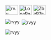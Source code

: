 
<p align="left">
<a href="https://instagram.com/rv.y" target="blank"><img align="center" src="https://raw.githubusercontent.com/rahuldkjain/github-profile-readme-generator/master/src/images/icons/Social/instagram.svg" alt="rv.y" height="30" width="40" /></a>
<a href="https://t.me/LocoRaven" target="blank"><img align="center" src="https://ar.m.wikipedia.org/wiki/%D9%85%D9%84%D9%81:Telegram_logo.svg
" alt="LocoRaven" height="30" width="40" /></a>
<a href="https://discord.gg/ZbzR7cAQNV" target="blank"><img align="center" src="https://raw.githubusercontent.com/rahuldkjain/github-profile-readme-generator/master/src/images/icons/Social/discord.svg" alt="ZbzR7cAQNV" height="30" width="40" /></a>
</p>


<p><img align="left" src="https://github-readme-stats.vercel.app/api/top-langs?username=rvyy&show_icons=true&theme=radical&locale=en&layout=compact" alt="rvyy" /></p>

<p>&nbsp;<img align="center" src="https://github-readme-stats.vercel.app/api?username=rvyy&show_icons=true&theme=radical&locale=en" alt="rvyy" /></p>
<p align="left"> <img src="https://komarev.com/ghpvc/?username=rvyy&label=Profile%20views&color=00060a&style=flat" alt="rvyy" /> </p>
